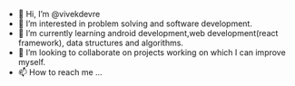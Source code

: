 - 👋 Hi, I’m @vivekdevre
- 👀 I’m interested in problem solving and software development. 
- 🌱 I’m currently learning android development,web development(react framework), data structures and algorithms. 
- 💞️ I’m looking to collaborate on projects working on which I can improve myself.
- 📫 How to reach me ...

<!---
vivekdevre/vivekdevre is a ✨ special ✨ repository because its `README.md` (this file) appears on your GitHub profile.
You can click the Preview link to take a look at your changes.
--->

